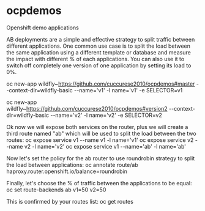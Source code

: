 # ocpdemos
Openshift demo applications

AB deployments are a simple and effective strategy to split traffic between different applications. One common use case is to split the load between the same application using a different template or database and measure the impact with different % of each applications. You can also use it to switch off completely one version of one application by setting its load to 0%.

oc new-app wildfly~https://github.com/cuccurese2010/ocpdemos#master --context-dir=wildfly-basic --name='v1' -l name='v1' -e SELECTOR=v1

oc new-app wildfly~https://github.com/cuccurese2010/ocpdemos#version2 --context-dir=wildfly-basic --name='v2' -l name='v2' -e SELECTOR=v2

Ok now we will expose both services on the router, plus we will create a third route named "ab" which will be used to split the load between the two routes:
oc expose service v1 --name v1 -l name='v1'
oc expose service v2 --name v2 -l name='v2'
oc expose service v1 --name='ab' -l name='ab'

Now let's set the policy for the ab router to use roundrobin strategy to split the load between applications:
oc annotate route/ab haproxy.router.openshift.io/balance=roundrobin

Finally, let's choose the % of traffic between the applications to be equal:
oc set route-backends ab v1=50 v2=50

This is confirmed by your routes list:
oc get routes
